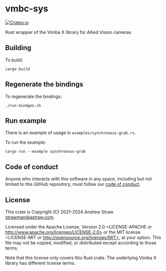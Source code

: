 # vmbc-sys

[![Crates.io](https://img.shields.io/crates/v/vmbc-sys.svg)](https://crates.io/crates/vmbc-sys)

Rust wrapper of the Vimba X library for Allied Vision cameras

## Building

To build:

    cargo build

## Regenerate the bindings

To regenerate the bindings:

    ./run-bindgen.sh

## Run example

There is an example of usage in `examples/synchronous-grab.rs`.

To run the example:

    cargo run --example synchronous-grab

## Code of conduct

Anyone who interacts with this software in any space, including but not limited
to this GitHub repository, must follow our [code of
conduct](code_of_conduct.md).

## License

This crate is Copyright (C) 2021-2024 Andrew Straw <strawman@astraw.com>.

Licensed under the Apache License, Version 2.0 <LICENSE-APACHE or
http://www.apache.org/licenses/LICENSE-2.0> or the MIT license <LICENSE-MIT or
http://opensource.org/licenses/MIT>, at your option. This file may not be
copied, modified, or distributed except according to those terms.

Note that this license only covers this Rust crate. The underlying Vimba X library
has different license terms.
